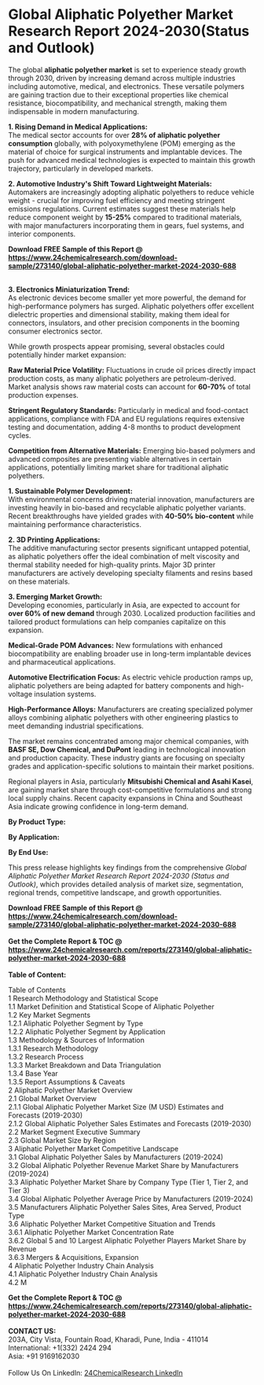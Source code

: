 <h1>Global Aliphatic Polyether Market Research Report 2024-2030(Status and Outlook)</h1><p>The global <strong>aliphatic polyether market</strong> is set to experience steady growth through 2030, driven by increasing demand across multiple industries including automotive, medical, and electronics. These versatile polymers are gaining traction due to their exceptional properties like chemical resistance, biocompatibility, and mechanical strength, making them indispensable in modern manufacturing.</p><p><strong>1. Rising Demand in Medical Applications:</strong><br>
The medical sector accounts for over <strong>28% of aliphatic polyether consumption</strong> globally, with polyoxymethylene (POM) emerging as the material of choice for surgical instruments and implantable devices. The push for advanced medical technologies is expected to maintain this growth trajectory, particularly in developed markets.</p><p><strong>2. Automotive Industry's Shift Toward Lightweight Materials:</strong><br>
Automakers are increasingly adopting aliphatic polyethers to reduce vehicle weight - crucial for improving fuel efficiency and meeting stringent emissions regulations. Current estimates suggest these materials help reduce component weight by <strong>15-25%</strong> compared to traditional materials, with major manufacturers incorporating them in gears, fuel systems, and interior components.</p><div><b>Download FREE Sample of this Report @ 
            <a href="https://www.24chemicalresearch.com/download-sample/273140/global-aliphatic-polyether-market-2024-2030-688">
            https://www.24chemicalresearch.com/download-sample/273140/global-aliphatic-polyether-market-2024-2030-688</a></b></div><br><p><strong>3. Electronics Miniaturization Trend:</strong><br>
As electronic devices become smaller yet more powerful, the demand for high-performance polymers has surged. Aliphatic polyethers offer excellent dielectric properties and dimensional stability, making them ideal for connectors, insulators, and other precision components in the booming consumer electronics sector.</p><p>While growth prospects appear promising, several obstacles could potentially hinder market expansion:</p><p><strong>Raw Material Price Volatility:</strong> Fluctuations in crude oil prices directly impact production costs, as many aliphatic polyethers are petroleum-derived. Market analysis shows raw material costs can account for <strong>60-70%</strong> of total production expenses.</p><p><strong>Stringent Regulatory Standards:</strong> Particularly in medical and food-contact applications, compliance with FDA and EU regulations requires extensive testing and documentation, adding 4-8 months to product development cycles.</p><p><strong>Competition from Alternative Materials:</strong> Emerging bio-based polymers and advanced composites are presenting viable alternatives in certain applications, potentially limiting market share for traditional aliphatic polyethers.</p><p><strong>1. Sustainable Polymer Development:</strong><br>
With environmental concerns driving material innovation, manufacturers are investing heavily in bio-based and recyclable aliphatic polyether variants. Recent breakthroughs have yielded grades with <strong>40-50% bio-content</strong> while maintaining performance characteristics.</p><p><strong>2. 3D Printing Applications:</strong><br>
The additive manufacturing sector presents significant untapped potential, as aliphatic polyethers offer the ideal combination of melt viscosity and thermal stability needed for high-quality prints. Major 3D printer manufacturers are actively developing specialty filaments and resins based on these materials.</p><p><strong>3. Emerging Market Growth:</strong><br>
Developing economies, particularly in Asia, are expected to account for <strong>over 60% of new demand</strong> through 2030. Localized production facilities and tailored product formulations can help companies capitalize on this expansion.</p><p><strong>Medical-Grade POM Advances:</strong> New formulations with enhanced biocompatibility are enabling broader use in long-term implantable devices and pharmaceutical applications.</p><p><strong>Automotive Electrification Focus:</strong> As electric vehicle production ramps up, aliphatic polyethers are being adapted for battery components and high-voltage insulation systems.</p><p><strong>High-Performance Alloys:</strong> Manufacturers are creating specialized polymer alloys combining aliphatic polyethers with other engineering plastics to meet demanding industrial specifications.</p><p>The market remains concentrated among major chemical companies, with <strong>BASF SE, Dow Chemical, and DuPont</strong> leading in technological innovation and production capacity. These industry giants are focusing on specialty grades and application-specific solutions to maintain their market positions.</p><p>Regional players in Asia, particularly <strong>Mitsubishi Chemical and Asahi Kasei</strong>, are gaining market share through cost-competitive formulations and strong local supply chains. Recent capacity expansions in China and Southeast Asia indicate growing confidence in long-term demand.</p><p><strong>By Product Type:</strong></p><p><strong>By Application:</strong></p><p><strong>By End Use:</strong></p><p>This press release highlights key findings from the comprehensive <em>Global Aliphatic Polyether Market Research Report 2024-2030 (Status and Outlook)</em>, which provides detailed analysis of market size, segmentation, regional trends, competitive landscape, and growth opportunities.</p><div><b>Download FREE Sample of this Report @ 
            <a href="https://www.24chemicalresearch.com/download-sample/273140/global-aliphatic-polyether-market-2024-2030-688">
            https://www.24chemicalresearch.com/download-sample/273140/global-aliphatic-polyether-market-2024-2030-688</a></b></div><br><div><b>Get the Complete Report & TOC @ 
            <a href="https://www.24chemicalresearch.com/reports/273140/global-aliphatic-polyether-market-2024-2030-688">
            https://www.24chemicalresearch.com/reports/273140/global-aliphatic-polyether-market-2024-2030-688</a></b></div><br>
            <b>Table of Content:</b><p>Table of Contents<br />
1 Research Methodology and Statistical Scope<br />
1.1 Market Definition and Statistical Scope of Aliphatic Polyether<br />
1.2 Key Market Segments<br />
1.2.1 Aliphatic Polyether Segment by Type<br />
1.2.2 Aliphatic Polyether Segment by Application<br />
1.3 Methodology & Sources of Information<br />
1.3.1 Research Methodology<br />
1.3.2 Research Process<br />
1.3.3 Market Breakdown and Data Triangulation<br />
1.3.4 Base Year<br />
1.3.5 Report Assumptions & Caveats<br />
2 Aliphatic Polyether Market Overview<br />
2.1 Global Market Overview<br />
2.1.1 Global Aliphatic Polyether Market Size (M USD) Estimates and Forecasts (2019-2030)<br />
2.1.2 Global Aliphatic Polyether Sales Estimates and Forecasts (2019-2030)<br />
2.2 Market Segment Executive Summary<br />
2.3 Global Market Size by Region<br />
3 Aliphatic Polyether Market Competitive Landscape<br />
3.1 Global Aliphatic Polyether Sales by Manufacturers (2019-2024)<br />
3.2 Global Aliphatic Polyether Revenue Market Share by Manufacturers (2019-2024)<br />
3.3 Aliphatic Polyether Market Share by Company Type (Tier 1, Tier 2, and Tier 3)<br />
3.4 Global Aliphatic Polyether Average Price by Manufacturers (2019-2024)<br />
3.5 Manufacturers Aliphatic Polyether Sales Sites, Area Served, Product Type<br />
3.6 Aliphatic Polyether Market Competitive Situation and Trends<br />
3.6.1 Aliphatic Polyether Market Concentration Rate<br />
3.6.2 Global 5 and 10 Largest Aliphatic Polyether Players Market Share by Revenue<br />
3.6.3 Mergers & Acquisitions, Expansion<br />
4 Aliphatic Polyether Industry Chain Analysis<br />
4.1 Aliphatic Polyether Industry Chain Analysis<br />
4.2 M</p><div><b>Get the Complete Report & TOC @ 
            <a href="https://www.24chemicalresearch.com/reports/273140/global-aliphatic-polyether-market-2024-2030-688">
            https://www.24chemicalresearch.com/reports/273140/global-aliphatic-polyether-market-2024-2030-688</a></b></div><br><b>CONTACT US:</b><br>
            203A, City Vista, Fountain Road, Kharadi, Pune, India - 411014<br>
            International: +1(332) 2424 294<br>
            Asia: +91 9169162030 <br><br>
            Follow Us On LinkedIn: <a href="https://www.linkedin.com/company/24chemicalresearch/">24ChemicalResearch LinkedIn</a>